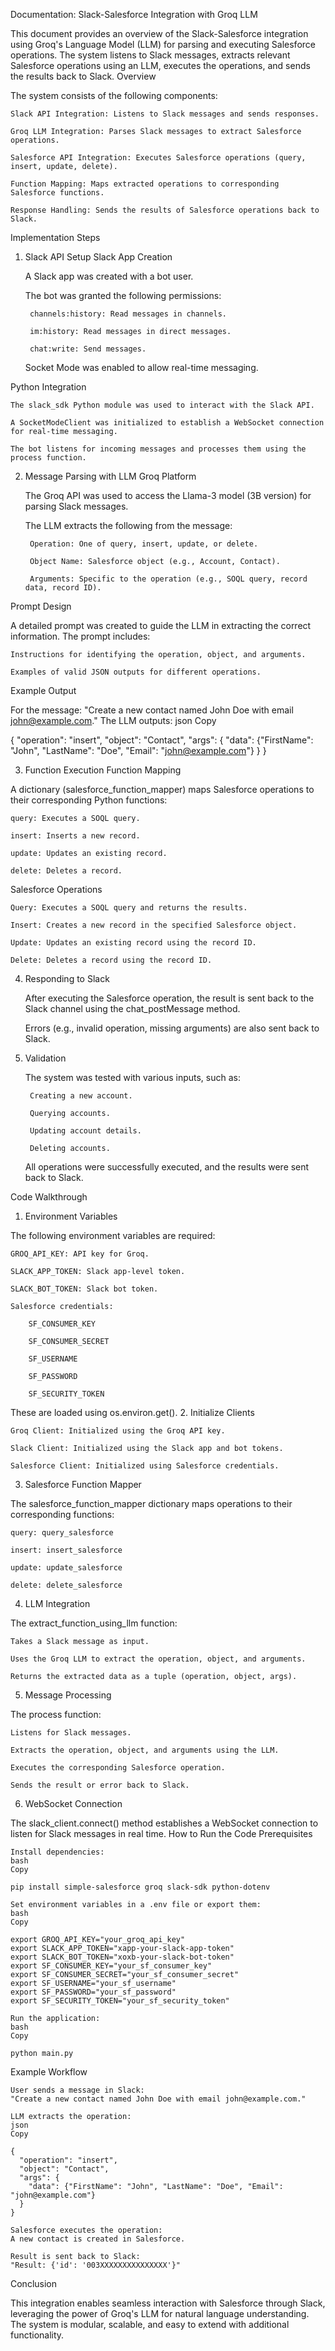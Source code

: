 Documentation: Slack-Salesforce Integration with Groq LLM

This document provides an overview of the Slack-Salesforce integration using Groq's Language Model (LLM) for parsing and executing Salesforce operations. The system listens to Slack messages, extracts relevant Salesforce operations using an LLM, executes the operations, and sends the results back to Slack.
Overview

The system consists of the following components:

    Slack API Integration: Listens to Slack messages and sends responses.

    Groq LLM Integration: Parses Slack messages to extract Salesforce operations.

    Salesforce API Integration: Executes Salesforce operations (query, insert, update, delete).

    Function Mapping: Maps extracted operations to corresponding Salesforce functions.

    Response Handling: Sends the results of Salesforce operations back to Slack.

Implementation Steps
1. Slack API Setup
Slack App Creation

    A Slack app was created with a bot user.

    The bot was granted the following permissions:

        channels:history: Read messages in channels.

        im:history: Read messages in direct messages.

        chat:write: Send messages.

    Socket Mode was enabled to allow real-time messaging.

Python Integration

    The slack_sdk Python module was used to interact with the Slack API.

    A SocketModeClient was initialized to establish a WebSocket connection for real-time messaging.

    The bot listens for incoming messages and processes them using the process function.

2. Message Parsing with LLM
Groq Platform

    The Groq API was used to access the Llama-3 model (3B version) for parsing Slack messages.

    The LLM extracts the following from the message:

        Operation: One of query, insert, update, or delete.

        Object Name: Salesforce object (e.g., Account, Contact).

        Arguments: Specific to the operation (e.g., SOQL query, record data, record ID).

Prompt Design

A detailed prompt was created to guide the LLM in extracting the correct information. The prompt includes:

    Instructions for identifying the operation, object, and arguments.

    Examples of valid JSON outputs for different operations.

Example Output

For the message:
"Create a new contact named John Doe with email john@example.com."
The LLM outputs:
json
Copy

{
  "operation": "insert",
  "object": "Contact",
  "args": {
    "data": {"FirstName": "John", "LastName": "Doe", "Email": "john@example.com"}
  }
}

3. Function Execution
Function Mapping

A dictionary (salesforce_function_mapper) maps Salesforce operations to their corresponding Python functions:

    query: Executes a SOQL query.

    insert: Inserts a new record.

    update: Updates an existing record.

    delete: Deletes a record.

Salesforce Operations

    Query: Executes a SOQL query and returns the results.

    Insert: Creates a new record in the specified Salesforce object.

    Update: Updates an existing record using the record ID.

    Delete: Deletes a record using the record ID.

4. Responding to Slack

    After executing the Salesforce operation, the result is sent back to the Slack channel using the chat_postMessage method.

    Errors (e.g., invalid operation, missing arguments) are also sent back to Slack.

5. Validation

    The system was tested with various inputs, such as:

        Creating a new account.

        Querying accounts.

        Updating account details.

        Deleting accounts.

    All operations were successfully executed, and the results were sent back to Slack.

Code Walkthrough
1. Environment Variables

The following environment variables are required:

    GROQ_API_KEY: API key for Groq.

    SLACK_APP_TOKEN: Slack app-level token.

    SLACK_BOT_TOKEN: Slack bot token.

    Salesforce credentials:

        SF_CONSUMER_KEY

        SF_CONSUMER_SECRET

        SF_USERNAME

        SF_PASSWORD

        SF_SECURITY_TOKEN

These are loaded using os.environ.get().
2. Initialize Clients

    Groq Client: Initialized using the Groq API key.

    Slack Client: Initialized using the Slack app and bot tokens.

    Salesforce Client: Initialized using Salesforce credentials.

3. Salesforce Function Mapper

The salesforce_function_mapper dictionary maps operations to their corresponding functions:

    query: query_salesforce

    insert: insert_salesforce

    update: update_salesforce

    delete: delete_salesforce

4. LLM Integration

The extract_function_using_llm function:

    Takes a Slack message as input.

    Uses the Groq LLM to extract the operation, object, and arguments.

    Returns the extracted data as a tuple (operation, object, args).

5. Message Processing

The process function:

    Listens for Slack messages.

    Extracts the operation, object, and arguments using the LLM.

    Executes the corresponding Salesforce operation.

    Sends the result or error back to Slack.

6. WebSocket Connection

The slack_client.connect() method establishes a WebSocket connection to listen for Slack messages in real time.
How to Run the Code
Prerequisites

    Install dependencies:
    bash
    Copy

    pip install simple-salesforce groq slack-sdk python-dotenv

    Set environment variables in a .env file or export them:
    bash
    Copy

    export GROQ_API_KEY="your_groq_api_key"
    export SLACK_APP_TOKEN="xapp-your-slack-app-token"
    export SLACK_BOT_TOKEN="xoxb-your-slack-bot-token"
    export SF_CONSUMER_KEY="your_sf_consumer_key"
    export SF_CONSUMER_SECRET="your_sf_consumer_secret"
    export SF_USERNAME="your_sf_username"
    export SF_PASSWORD="your_sf_password"
    export SF_SECURITY_TOKEN="your_sf_security_token"

    Run the application:
    bash
    Copy

    python main.py

Example Workflow

    User sends a message in Slack:
    "Create a new contact named John Doe with email john@example.com."

    LLM extracts the operation:
    json
    Copy

    {
      "operation": "insert",
      "object": "Contact",
      "args": {
        "data": {"FirstName": "John", "LastName": "Doe", "Email": "john@example.com"}
      }
    }

    Salesforce executes the operation:
    A new contact is created in Salesforce.

    Result is sent back to Slack:
    "Result: {'id': '003XXXXXXXXXXXXXXX'}"

Conclusion

This integration enables seamless interaction with Salesforce through Slack, leveraging the power of Groq's LLM for natural language understanding. The system is modular, scalable, and easy to extend with additional functionality.